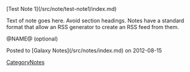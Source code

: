 <div class='noteItemHeader'>[Test Note 1](/src/note/test-note1/index.md)</div>

Text of note goes here.  Avoid section headings.  Notes have a standard format that allow an RSS generator to create an RSS feed from them.  

@NAME@ (optional)

<div class='noteItemFooter'>Posted to [Galaxy Notes](/src/notes/index.md) on 2012-08-15</div>

[CategoryNotes](/src/category-notes/index.md)
